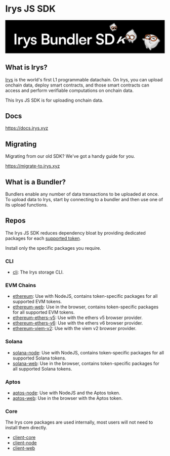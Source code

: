 
# Irys JS SDK

![](/assets/irys-sdk.png)

## What is Irys?


[Irys](https://irys.xyz/) is the world's first L1 programmable datachain. On Irys, you can upload onchain data, deploy smart contracts, and those smart contracts can access and perform verifiable computations on onchain data.

This Irys JS SDK is for uploading onchain data.

## Docs
https://docs.irys.xyz

## Migrating

Migrating from our old SDK? We've got a handy guide for you.

https://migrate-to.irys.xyz

## What is a Bundler?

Bundlers enable any number of data transactions to be uploaded at once. To upload data to Irys, start by connecting to a bundler and then use one of its upload functions.

## Repos

The Irys JS SDK reduces dependency bloat by providing dedicated packages for each [supported token](https://docs.irys.xyz/build/d/features/supported-tokens). 

Install only the specific packages you require.

### CLI

- [cli](/packages/cli/README.md): The Irys storage CLI.

### EVM Chains

- [ethereum](/packages/ethereum/README.md): Use with NodeJS, contains token-specific packages for all supported EVM tokens.
- [ethereum-web](/packages/ethereum-web/README.md): Use in the browser, contains token-specific packages for all supported EVM tokens.
- [ethereum-ethers-v5](/packages/ethereum-ethers-v5/README.md): Use with the ethers v5 browser provider. 
- [ethereum-ethers-v6](/packages/ethereum-ethers-v6/README.md): Use with the ethers v6 browser provider. 
- [ethereum-viem-v2](/packages/ethereum-viem-v2/README.md): Use with the viem v2 browser provider. 

### Solana

- [solana-node](/packages/solana-node/README.md): Use with NodeJS, contains token-specific packages for all supported Solana tokens. 
- [solana-web](/packages/solana-web/README.md): Use in the browser, contains token-specific packages for all supported Solana tokens. 

### Aptos

- [aptos-node](/packages/aptos-node/README.md): Use with NodeJS and the Aptos token.
- [aptos-web](/packages/aptos-web/README.md): Use in the browser with the Aptos token.

### Core

The Irys core packages are used internally, most users will not need to install them directly. 

- [client-core](/packages/client-core/README.md)
- [client-node](/packages/client-node/README.md)
- [client-web](/packages/client-web/README.md)

